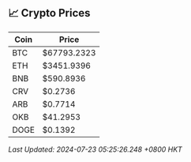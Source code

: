 ## 📈 Crypto Prices

| Coin | Price |
| ---- | ----- |
| BTC | $67793.2323 |
| ETH | $3451.9396 |
| BNB | $590.8936 |
| CRV | $0.2736 |
| ARB | $0.7714 |
| OKB | $41.2953 |
| DOGE | $0.1392 |

_Last Updated: 2024-07-23 05:25:26.248 +0800 HKT_
